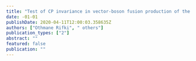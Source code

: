```yaml
---
title: "Test of CP invariance in vector-boson fusion production of the Higgs boson in the $Hi̊ghtarrowττ$ channel in proton$-$proton collisions at $sqrts$ = 13 TeV with the ATLAS detector"
date: -01-01
publishDate: 2020-04-11T12:00:03.358635Z
authors: ["Othmane Rifki", " others"]
publication_types: ["2"]
abstract: ""
featured: false
publication: ""
---
```


